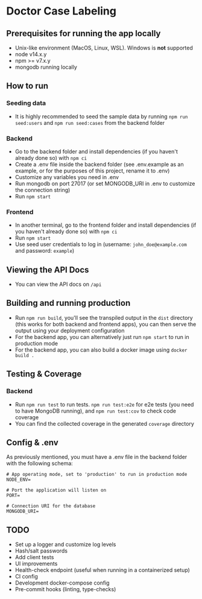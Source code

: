 # Doctor Case Labeling

## Prerequisites for running the app locally

- Unix-like environment (MacOS, Linux, WSL). Windows is **not** supported
- node v14.x.y
- npm >= v7.x.y
- mongodb running locally

## How to run

### Seeding data

- It is highly recommended to seed the sample data by running `npm run seed:users` and `npm run seed:cases` from the backend folder

### Backend

- Go to the backend folder and install dependencies (if you haven't already done so) with `npm ci`
- Create a .env file inside the backend folder (see .env.example as an example, or for the purposes of this project, rename it to .env)
- Customize any variables you need in .env
- Run mongodb on port 27017 (or set MONGODB_URI in .env to customize the connection string)
- Run `npm start`

### Frontend

- In another terminal, go to the frontend folder and install dependencies (if you haven't already done so) with `npm ci`
- Run `npm start`
- Use seed user credentials to log in (username: `john_doe@example.com` and password: `example`)

## Viewing the API Docs

- You can view the API docs on `/api`

## Building and running production

- Run `npm run build`, you'll see the transpiled output in the `dist` directory (this works for both backend and frontend apps), you can then serve the output using your deployment configuration
- For the backend app, you can alternatively just run `npm start` to run in production mode
- For the backend app, you can also build a docker image using `docker build .`

## Testing & Coverage

### Backend

- Run `npm run test` to run tests. `npm run test:e2e` for e2e tests (you need to have MongoDB running), and `npm run test:cov` to check code coverage
- You can find the collected coverage in the generated `coverage` directory

## Config & .env

As previously mentioned, you must have a .env file in the backend folder with the following schema:

```env
# App operating mode, set to 'production' to run in production mode
NODE_ENV=

# Port the application will listen on
PORT=

# Connection URI for the database
MONGODB_URI=
```

## TODO

- Set up a logger and customize log levels
- Hash/salt passwords
- Add client tests
- UI improvements
- Health-check endpoint (useful when running in a containerized setup)
- CI config
- Development docker-compose config
- Pre-commit hooks (linting, type-checks)
